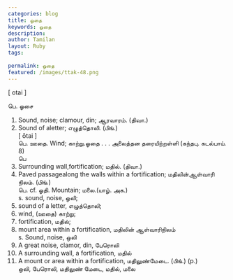 ```yaml
---
categories: blog
title: ஓதை
keywords: ஓதை
description: 
author: Tamilan
layout: Ruby
tags: 
 
permalink: ஓதை
featured: /images/ttak-48.png
---
```

  
[ otai ]  
  
பெ. ஓசை  
1. Sound, noise; clamour, din; ஆரவாரம். (திவா.)  
2. Sound of aletter; எழுத்தொலி. (பிங்.)  
[ ōtai ]  
பெ. ஊதை. Wind; காற்று.ஓதை . . . அலைத்தன தரையிற்றள்ளி (கந்தபு. கடல்பாய். 8)  
பெ  
1. Surrounding wall,fortification; மதில். (திவா.)  
2. Paved passagealong the walls within a fortification; மதிலின்ஆள்வாரி நிலம். (பிங்.)  
பெ. cf. ஓதி. Mountain; மலை.(யாழ். அக.)  
s. sound, noise, ஒலி;  
2. sound of a letter, எழுத்தொலி;  
3. wind, (ஊதை) காற்று;  
4. fortification, மதில்;  
5. mount area within a fortification, மதிலின் ஆள்வாரிநிலம்  
s. Sound, noise, ஒலி  
2. A great noise, clamor, din, பேரொலி  
3. A surrounding wall, a fortification, மதில்  
4. A mount or area within a fortification, மதிலுண்மேடை. (பிங்.) (p.)  
ஒலி, பேரொலி, மதிலுண் மேடை, மதில், மலை